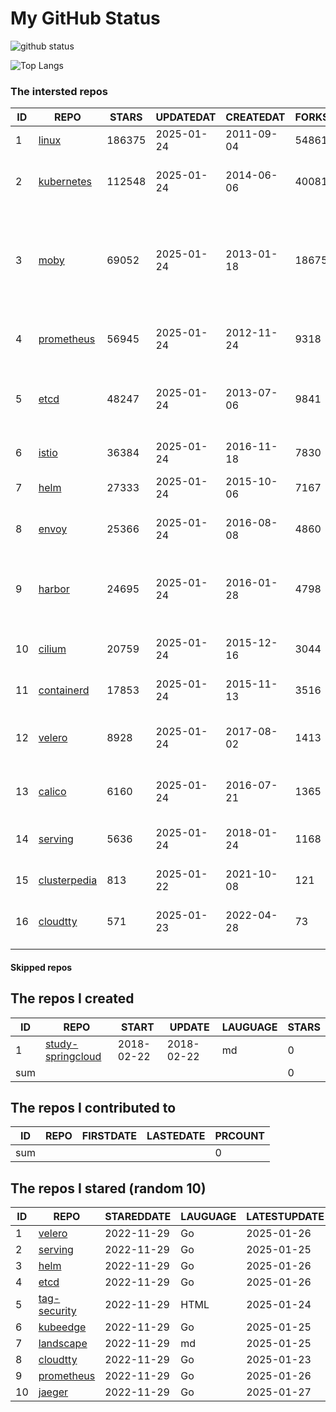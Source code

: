 # My GitHub Status

<img src="https://github-readme-stats-1.yihong0618.vercel.app/api?username=daoqingniu&show_icons=true&&&hide_title=true&count_private=true" alt="github status" />

![Top Langs](https://github-readme-stats-1.yihong0618.vercel.app/api/top-langs/?username=daoqingniu&layout=compact)

<!--START_SECTION:github_repos-->
### The intersted repos
| ID |                              REPO                               | STARS  | UPDATEDAT  | CREATEDAT  | FORKSCOUNT |                                                DESCRIPTIONS                                                |
|----|-----------------------------------------------------------------|--------|------------|------------|------------|------------------------------------------------------------------------------------------------------------|
|  1 | [linux](https://github.com/torvalds/linux)                      | 186375 | 2025-01-24 | 2011-09-04 |      54861 | Linux kernel source tree                                                                                   |
|  2 | [kubernetes](https://github.com/kubernetes/kubernetes)          | 112548 | 2025-01-24 | 2014-06-06 |      40081 | Production-Grade Container Scheduling and Management                                                       |
|  3 | [moby](https://github.com/moby/moby)                            |  69052 | 2025-01-24 | 2013-01-18 |      18675 | The Moby Project - a collaborative project for the container ecosystem to assemble container-based systems |
|  4 | [prometheus](https://github.com/prometheus/prometheus)          |  56945 | 2025-01-24 | 2012-11-24 |       9318 | The Prometheus monitoring system and time series database.                                                 |
|  5 | [etcd](https://github.com/etcd-io/etcd)                         |  48247 | 2025-01-24 | 2013-07-06 |       9841 | Distributed reliable key-value store for the most critical data of a distributed system                    |
|  6 | [istio](https://github.com/istio/istio)                         |  36384 | 2025-01-24 | 2016-11-18 |       7830 | Connect, secure, control, and observe services.                                                            |
|  7 | [helm](https://github.com/helm/helm)                            |  27333 | 2025-01-24 | 2015-10-06 |       7167 | The Kubernetes Package Manager                                                                             |
|  8 | [envoy](https://github.com/envoyproxy/envoy)                    |  25366 | 2025-01-24 | 2016-08-08 |       4860 | Cloud-native high-performance edge/middle/service proxy                                                    |
|  9 | [harbor](https://github.com/goharbor/harbor)                    |  24695 | 2025-01-24 | 2016-01-28 |       4798 | An open source trusted cloud native registry project that stores, signs, and scans content.                |
| 10 | [cilium](https://github.com/cilium/cilium)                      |  20759 | 2025-01-24 | 2015-12-16 |       3044 | eBPF-based Networking, Security, and Observability                                                         |
| 11 | [containerd](https://github.com/containerd/containerd)          |  17853 | 2025-01-24 | 2015-11-13 |       3516 | An open and reliable container runtime                                                                     |
| 12 | [velero](https://github.com/vmware-tanzu/velero)                |   8928 | 2025-01-24 | 2017-08-02 |       1413 | Backup and migrate Kubernetes applications and their persistent volumes                                    |
| 13 | [calico](https://github.com/projectcalico/calico)               |   6160 | 2025-01-24 | 2016-07-21 |       1365 | Cloud native networking and network security                                                               |
| 14 | [serving](https://github.com/knative/serving)                   |   5636 | 2025-01-24 | 2018-01-24 |       1168 | Kubernetes-based, scale-to-zero, request-driven compute                                                    |
| 15 | [clusterpedia](https://github.com/clusterpedia-io/clusterpedia) |    813 | 2025-01-22 | 2021-10-08 |        121 | The Encyclopedia of Kubernetes clusters                                                                    |
| 16 | [cloudtty](https://github.com/cloudtty/cloudtty)                |    571 | 2025-01-23 | 2022-04-28 |         73 | A Friendly Kubernetes CloudShell (Web Terminal) !                                                          |



#### Skipped repos
<!--END_SECTION:github_repos-->

<!--START_SECTION:my_github-->
## The repos I created
| ID  |                                 REPO                                 |   START    |   UPDATE   | LAUGUAGE | STARS |
|-----|----------------------------------------------------------------------|------------|------------|----------|-------|
|   1 | [study-springcloud](https://github.com/daoqingniu/study-springcloud) | 2018-02-22 | 2018-02-22 | md       |     0 |
| sum |                                                                      |            |            |          |     0 |

## The repos I contributed to
| ID  | REPO | FIRSTDATE | LASTEDATE | PRCOUNT |
|-----|------|-----------|-----------|---------|
| sum |      |           |           |       0 |

## The repos I stared (random 10)
| ID |                          REPO                          | STAREDDATE | LAUGUAGE | LATESTUPDATE |
|----|--------------------------------------------------------|------------|----------|--------------|
|  1 | [velero](https://github.com/vmware-tanzu/velero)       | 2022-11-29 | Go       | 2025-01-26   |
|  2 | [serving](https://github.com/knative/serving)          | 2022-11-29 | Go       | 2025-01-25   |
|  3 | [helm](https://github.com/helm/helm)                   | 2022-11-29 | Go       | 2025-01-26   |
|  4 | [etcd](https://github.com/etcd-io/etcd)                | 2022-11-29 | Go       | 2025-01-26   |
|  5 | [tag-security](https://github.com/cncf/tag-security)   | 2022-11-29 | HTML     | 2025-01-24   |
|  6 | [kubeedge](https://github.com/kubeedge/kubeedge)       | 2022-11-29 | Go       | 2025-01-25   |
|  7 | [landscape](https://github.com/cncf/landscape)         | 2022-11-29 | md       | 2025-01-25   |
|  8 | [cloudtty](https://github.com/cloudtty/cloudtty)       | 2022-11-29 | Go       | 2025-01-23   |
|  9 | [prometheus](https://github.com/prometheus/prometheus) | 2022-11-29 | Go       | 2025-01-26   |
| 10 | [jaeger](https://github.com/jaegertracing/jaeger)      | 2022-11-29 | Go       | 2025-01-27   |

<!--END_SECTION:my_github-->
